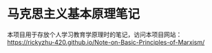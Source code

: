 # 马克思主义基本原理笔记
本项目用于存放个人学习教育学原理时的笔记，访问本项目网站：https://rickyzhu-420.github.io/Note-on-Basic-Principles-of-Marxism/

